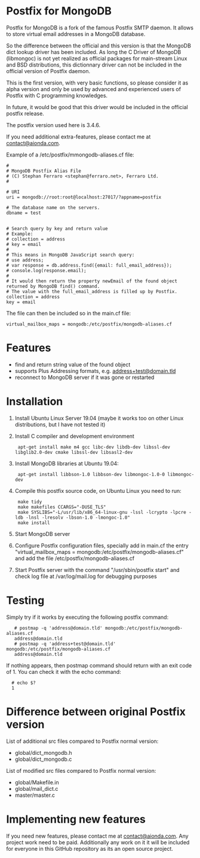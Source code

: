Postfix for MongoDB
===================

Postfix for MongoDB is a fork of the famous Postfix SMTP daemon.
It allows to store virtual email addresses in a MongoDB database.

So the difference between the official and this version is that
the MongoDB dict lookup driver has been included.
As long the C Driver of MongoDB (libmongoc) is not yet realized as
official packages for main-stream Linux and BSD distributions,
this dictionnary driver can not be included in the official version
of Postfix daemon.

This is the first version, with very basic functions, so please
consider it as alpha version and only be used by advanced and
experienced users of Postfix with C programming knowledges.

In future, it would be good that this driver would be included in
the official postfix release.

The postfix version used here is 3.4.6.

If you need additional extra-features, please contact me at
contact@aionda.com.

Example of a /etc/postfix/mmongodb-aliases.cf file:

	#
	# MongoDB Postfix Alias File
	# (C) Stephan Ferraro <stephan@ferraro.net>, Ferraro Ltd.
	#

	# URI
	uri = mongodb://root:root@localhost:27017/?appname=postfix

	# The database name on the servers.
	dbname = test

	
	# Search query by key and return value
	# Example:
	# collection = address
	# key = email
	#
	# This means in MongoDB JavaScript search query:
	# use address;
	# var response = db.address.find({email: full_email_address}); 
	# console.log(response.email);
	#
	# It would then return the property newEmail of the found object returned by MongoDB find() command.   
	# The value with the full_email_address is filled up by Postfix.
	collection = address
	key = email

The file can then be included so in the main.cf file:

	virtual_mailbox_maps = mongodb:/etc/postfix/mongodb-aliases.cf

Features
========
- find and return string value of the found object
- supports Plus Addressing formats, e.g. address+test@domain.tld
- reconnect to MongoDB server if it was gone or restarted

Installation
============

1. Install Ubuntu Linux Server 19.04 (maybe it works too on other Linux distributions, but I have not tested it)

2. Install C compiler and development environment

        apt-get install make m4 gcc libc-dev libdb-dev libssl-dev libglib2.0-dev cmake libssl-dev libsasl2-dev

3. Install MongoDB libraries at Ubuntu 19.04:

        apt-get install libbson-1.0 libbson-dev libmongoc-1.0-0 libmongoc-dev

4. Compile this postfix source code, on Ubuntu Linux you need to run:

		make tidy
		make makefiles CCARGS="-DUSE_TLS"
		make SYSLIBS="-L/usr/lib/x86_64-linux-gnu -lssl -lcrypto -lpcre -ldb -lnsl -lresolv -lbson-1.0 -lmongoc-1.0"
		make install

4. Start MongoDB server
5. Configure Postfix configuration files, specially add in main.cf the entry "virtual_mailbox_maps = mongodb:/etc/postfix/mongodb-aliases.cf" and add the file /etc/postfix/mongodb-aliases.cf
6. Start Postfix server with the command "/usr/sbin/postfix start" and check log file at /var/log/mail.log for debugging purposes

Testing
=======
Simply try if it works by executing the following postfix command:

       # postmap -q 'address@domain.tld' mongodb:/etc/postfix/mongodb-aliases.cf 
       address@domain.tld
       # postmap -q 'address+test@domain.tld' mongodb:/etc/postfix/mongodb-aliases.cf 
       address@domain.tld

If nothing appears, then postmap command should return with an exit code of 1. You can check it with the echo command:

      # echo $?
      1

Difference between original Postfix version
===========================================
List of additional src files compared to Postfix normal version:
- global/dict_mongodb.h
- global/dict_mongodb.c

List of modified src files compared to Postfix normal version:
- global/Makefile.in
- global/mail_dict.c
- master/master.c

Implementing new features
=========================
If you need new features, please contact me at contact@aionda.com.
Any project work need to be paid. Additionally any work on it it will be included for everyone in this GitHub repository as its an open source project.
